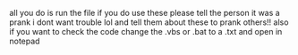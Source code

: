 all you do is run the file if you do use these please tell the person it was a prank i dont want trouble lol and tell them about these to prank others!!
also if you want to check the code change the .vbs or .bat to a .txt and open in notepad
